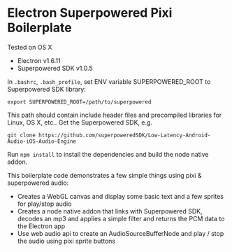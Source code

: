 # Electron Superpowered Pixi Boilerplate


Tested on OS X
- Electron v1.6.11
- Superpowered SDK v1.0.5



In `.bashrc`, `.bash_profile`, set ENV variable 
SUPERPOWERED_ROOT to Superpowered SDK library:

```
export SUPERPOWERED_ROOT=/path/to/superpowered
```

This path should contain include header files and precompiled libraries for Linux, OS X, etc..
Get the Superpowered SDK, e.g.

```
git clone https://github.com/superpoweredSDK/Low-Latency-Android-Audio-iOS-Audio-Engine
```

Run `npm install` to install the dependencies and build the node native addon. 


This boilerplate code demonstrates a few simple things using pixi & superpowered audio:

- Creates a WebGL canvas and display some basic text and a few sprites for play/stop audio
- Creates a node native addon that links with Superpowered SDK, decodes an mp3 and applies
	a simple filter and returns the PCM data to the Electron app
- Use web audio api to create an AudioSourceBufferNode and play / stop the audio using
	pixi sprite buttons

